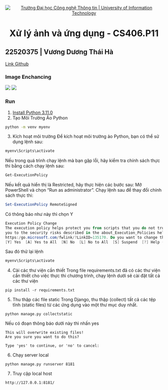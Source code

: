 <p align="center">
  <a href="https://www.uit.edu.vn/" title="Trường Đại học Công nghệ Thông tin" style="border: 5;">
    <img src="https://i.imgur.com/WmMnSRt.png" alt="Trường Đại học Công nghệ Thông tin | University of Information Technology">
  </a>
</p>
<!-- Title -->
<h1 align="center"><b>Xử lý ảnh và ứng dụng - CS406.P11</b></h1>

<h2>22520375 | Vương Dương Thái Hà</h2>

[Link Github](https://github.com/OnionSm/ImageEnchancing)

### Image Enchancing
<img src = "https://i.imgur.com/aimBlq2.png">
<img src = "https://i.imgur.com/NxsbrmB.png">

### Run
1. [Install Python 3.11.0](https://www.python.org/downloads/release/python-3110/)
2. Tạo Môi Trường Ảo Python
```bash
python -m venv myenv
```

3. Kích hoạt môi trường
Để kích hoạt môi trường ảo Python, bạn có thể sử dụng lệnh sau:
```bash
myenv\Scripts\activate
```
Nếu trong quá trình chạy lệnh mà bạn gặp lỗi, hãy kiểm tra chính sách thực thi bằng cách chạy lệnh sau:
```bash
Get-ExecutionPolicy
```
Nếu kết quả hiển thị là Restricted, hãy thực hiện các bước sau:
Mở PowerShell và chọn “Run as administrator”.
Chạy lệnh sau để thay đổi chính sách thực thi:
```powershell
Set-ExecutionPolicy RemoteSigned
```
Có thông báo như này thì chọn Y
```powershell
Execution Policy Change
The execution policy helps protect you from scripts that you do not trust. Changing the execution policy might expose
you to the security risks described in the about_Execution_Policies help topic at
https:/go.microsoft.com/fwlink/?LinkID=135170. Do you want to change the execution policy?
[Y] Yes  [A] Yes to All  [N] No  [L] No to All  [S] Suspend  [?] Help (default is "N"): 
```
Sau đó thử lại lệnh
```bash
myenv\Scripts\activate
```
4. Cài các thư viện cần thiết
Trong file requirements.txt đã có các thư viện cần thiết cho việc thực thi chương trình, chạy lệnh dưới sẽ cài đặt tất cả các thư viện
```
pip install -r requirements.txt
```

5. Thu thập các file static
Trong Django, thu thập (collect) tất cả các tệp tĩnh (static files) từ các ứng dụng vào một thư mục duy nhất.
```
python manage.py collectstatic
```
Nếu có đoạn thông báo dưới này thì nhấn yes
```
This will overwrite existing files!
Are you sure you want to do this?

Type 'yes' to continue, or 'no' to cancel:
```
6. Chạy server local
```
python manage.py runserver 8181
```

7. Truy cập local host
```
http://127.0.0.1:8181/
```



